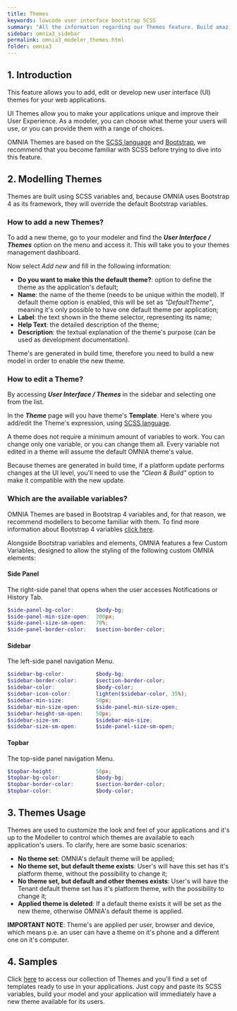 ```yaml
---
title: Themes
keywords: lowcode user interface bootstrap SCSS
summary: "All the information regarding our Themes feature. Build amazing user interfaces fast using bootstrap's SCSS and bring your web applications to the next level."
sidebar: omnia3_sidebar
permalink: omnia3_modeler_themes.html
folder: omnia3
---
```


## 1. Introduction

This feature allows you to add, edit or develop new user interface (UI) themes for your web applications.

UI Themes allow you to make your applications unique and improve their User Experience. As a modeler, you can choose what theme your users will use, or you can provide them with a range of choices.

OMNIA Themes are based on the [SCSS language](https://sass-lang.com/documentation) and [Bootstrap](https://getbootstrap.com/docs/4.0/getting-started/theming/), we recommend that you become familiar with SCSS before trying to dive into this feature.

## 2. Modelling Themes

Themes are built using SCSS variables and, because OMNIA uses Bootstrap 4 as its framework, they will override the default Bootstrap variables.

### How to add a new Themes?

To add a new theme, go to your modeler and find the **_User Interface / Themes_** option on the menu and access it. This will take you to your themes management dashboard.

Now select _Add new_ and fill in the following information:

- **Do you want to make this the default theme?**: option to define the theme as the application's default;
- **Name**: the name of the theme (needs to be unique within the model). If default theme option is enabled, this will be set as _"DefaultTheme"_, meaning it's only possible to have one default theme per application;
- **Label**: the text shown in the theme selector, representing its name;
- **Help Text**: the detailed description of the theme;
- **Description**: the textual explanation of the theme's purpose (can be used as development documentation).

Theme's are generated in build time, therefore you need to build a new model in order to enable the new theme.

### How to edit a Theme?

By accessing **_User Interface / Themes_** in the sidebar and selecting one from the list.

In the **_Theme_** page will you have theme's **Template**. Here's where you add/edit the Theme's expression, using [SCSS language](https://sass-lang.com/documentation).

A theme does not require a minimum amount of variables to work. You can change only one variable, or you can change them all. Every variable not edited in a theme will assume the default OMNIA theme's value.

Because themes are generated in build time, if a platform update performs changes at the UI level, you'll need to use the _"Clean & Build"_ option to make it compatible with the new update.

### Which are the available variables?

OMNIA Themes are based in Bootstrap 4 variables and, for that reason, we recommend modellers to become familiar with them. To find more information about Bootstrap 4 variables [click here](https://getbootstrap.com/docs/4.0/getting-started/theming/).

Alongside Bootstrap variables and elements, OMNIA features a few Custom Variables, designed to allow the styling of the following custom OMNIA elements:

#### Side Panel

The right-side panel that opens when the user accesses Notifications or History Tab.

```SCSS
$side-panel-bg-color:       $body-bg;
$side-panel-min-size-open:  300px;
$side-panel-size-sm-open:   70%;
$side-panel-border-color:   $section-border-color;
```

#### Sidebar

The left-side panel navigation Menu.

```SCSS
$sidebar-bg-color:          $body-bg;
$sidebar-border-color:      $section-border-color;
$sidebar-color:             $body-color;
$sidebar-icon-color:        lighten($sidebar-color, 35%);
$sidebar-min-size:          50px;
$sidebar-min-size-open:     $side-panel-min-size-open;
$sidebar-height-sm-open:    50px;
$sidebar-size-sm:           $sidebar-min-size;
$sidebar-size-sm-open:      $side-panel-size-sm-open;
```

#### Topbar

The top-side panel navigation Menu.

```SCSS
$topbar-height:             56px;
$topbar-bg-color:           $body-bg;
$topbar-border-color:       $section-border-color;
$topbar-color:              $body-color;
```

## 3. Themes Usage

Themes are used to customize the look and feel of your applications and it's up to the Modeller to control which themes are available to each application's users. To clarify, here are some basic scenarios:

- **No theme set**: OMNIA's default theme will be applied;
- **No theme set, but default theme exists**: User's will have this set has it's platform theme, without the possibility to change it;
- **No theme set, but default and other themes exists**: User's will have the Tenant default theme set has it's platform theme, with the possibility to change it;
- **Applied theme is deleted**: If a default theme exists it will be set as the new theme, otherwise OMNIA's default theme is applied.

**IMPORTANT NOTE**: Theme's are applied per user, browser and device, which means p.e. an user can have a theme on it's phone and a different one on it's computer.

## 4. Samples

Click [here](https://omnialowcode.github.io/omnia3-samples/) to access our collection of Themes and you'll find a set of templates ready to use in your applications. Just copy and paste its SCSS variables, build your model and your application will immediately have a new theme available for its users.
